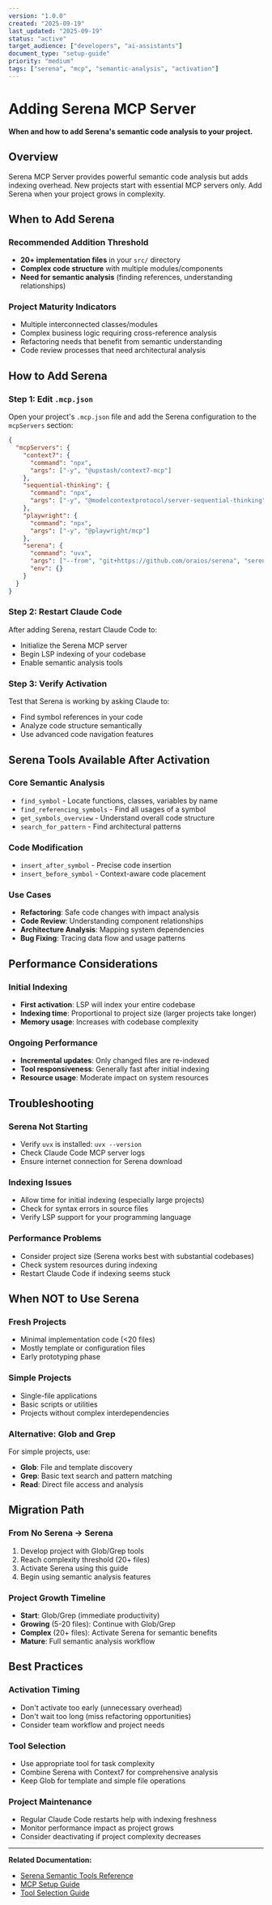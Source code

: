 ```yaml
---
version: "1.0.0"
created: "2025-09-19"
last_updated: "2025-09-19"
status: "active"
target_audience: ["developers", "ai-assistants"]
document_type: "setup-guide"
priority: "medium"
tags: ["serena", "mcp", "semantic-analysis", "activation"]
---
```


# Adding Serena MCP Server

**When and how to add Serena's semantic code analysis to your project.**

## Overview

Serena MCP Server provides powerful semantic code analysis but adds indexing overhead. New projects start with essential MCP servers only. Add Serena when your project grows in complexity.

## When to Add Serena

### Recommended Addition Threshold
- **20+ implementation files** in your `src/` directory
- **Complex code structure** with multiple modules/components
- **Need for semantic analysis** (finding references, understanding relationships)

### Project Maturity Indicators
- Multiple interconnected classes/modules
- Complex business logic requiring cross-reference analysis
- Refactoring needs that benefit from semantic understanding
- Code review processes that need architectural analysis

## How to Add Serena

### Step 1: Edit `.mcp.json`

Open your project's `.mcp.json` file and add the Serena configuration to the `mcpServers` section:

```json
{
  "mcpServers": {
    "context7": {
      "command": "npx",
      "args": ["-y", "@upstash/context7-mcp"]
    },
    "sequential-thinking": {
      "command": "npx",
      "args": ["-y", "@modelcontextprotocol/server-sequential-thinking"]
    },
    "playwright": {
      "command": "npx",
      "args": ["-y", "@playwright/mcp"]
    },
    "serena": {
      "command": "uvx",
      "args": ["--from", "git+https://github.com/oraios/serena", "serena", "start-mcp-server", "--context", "ide-assistant"],
      "env": {}
    }
  }
}
```

### Step 2: Restart Claude Code

After adding Serena, restart Claude Code to:
- Initialize the Serena MCP server
- Begin LSP indexing of your codebase
- Enable semantic analysis tools

### Step 3: Verify Activation

Test that Serena is working by asking Claude to:
- Find symbol references in your code
- Analyze code structure semantically
- Use advanced code navigation features

## Serena Tools Available After Activation

### Core Semantic Analysis
- `find_symbol` - Locate functions, classes, variables by name
- `find_referencing_symbols` - Find all usages of a symbol
- `get_symbols_overview` - Understand overall code structure
- `search_for_pattern` - Find architectural patterns

### Code Modification
- `insert_after_symbol` - Precise code insertion
- `insert_before_symbol` - Context-aware code placement

### Use Cases
- **Refactoring**: Safe code changes with impact analysis
- **Code Review**: Understanding component relationships
- **Architecture Analysis**: Mapping system dependencies
- **Bug Fixing**: Tracing data flow and usage patterns

## Performance Considerations

### Initial Indexing
- **First activation**: LSP will index your entire codebase
- **Indexing time**: Proportional to project size (larger projects take longer)
- **Memory usage**: Increases with codebase complexity

### Ongoing Performance
- **Incremental updates**: Only changed files are re-indexed
- **Tool responsiveness**: Generally fast after initial indexing
- **Resource usage**: Moderate impact on system resources

## Troubleshooting

### Serena Not Starting
- Verify `uvx` is installed: `uvx --version`
- Check Claude Code MCP server logs
- Ensure internet connection for Serena download

### Indexing Issues
- Allow time for initial indexing (especially large projects)
- Check for syntax errors in source files
- Verify LSP support for your programming language

### Performance Problems
- Consider project size (Serena works best with substantial codebases)
- Check system resources during indexing
- Restart Claude Code if indexing seems stuck

## When NOT to Use Serena

### Fresh Projects
- Minimal implementation code (<20 files)
- Mostly template or configuration files
- Early prototyping phase

### Simple Projects
- Single-file applications
- Basic scripts or utilities
- Projects without complex interdependencies

### Alternative: Glob and Grep
For simple projects, use:
- **Glob**: File and template discovery
- **Grep**: Basic text search and pattern matching
- **Read**: Direct file access and analysis

## Migration Path

### From No Serena → Serena
1. Develop project with Glob/Grep tools
2. Reach complexity threshold (20+ files)
3. Activate Serena using this guide
4. Begin using semantic analysis features

### Project Growth Timeline
- **Start**: Glob/Grep (immediate productivity)
- **Growing** (5-20 files): Continue with Glob/Grep
- **Complex** (20+ files): Activate Serena for semantic benefits
- **Mature**: Full semantic analysis workflow

## Best Practices

### Activation Timing
- Don't activate too early (unnecessary overhead)
- Don't wait too long (miss refactoring opportunities)
- Consider team workflow and project needs

### Tool Selection
- Use appropriate tool for task complexity
- Combine Serena with Context7 for comprehensive analysis
- Keep Glob for template and simple file operations

### Project Maintenance
- Regular Claude Code restarts help with indexing freshness
- Monitor performance impact as project grows
- Consider deactivating if project complexity decreases

---

**Related Documentation:**
- [Serena Semantic Tools Reference](../reference/serena-semantic-tools.md)
- [MCP Setup Guide](./mcp-setup.md)
- [Tool Selection Guide](../reference/tool-selection.md)